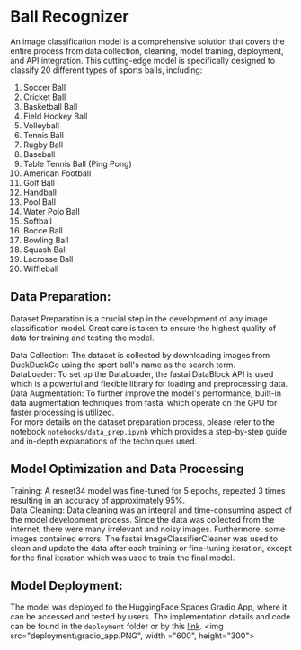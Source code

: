 # Ball Recognizer
An image classification model is a comprehensive solution that covers the entire process from data collection, cleaning, model training, deployment, and API integration. This cutting-edge model is specifically designed to classify 20 different types of sports balls, including: <br/>
1. Soccer Ball
2. Cricket Ball
3. Basketball Ball
4. Field Hockey Ball
5. Volleyball 
6. Tennis Ball
7. Rugby Ball
8. Baseball
9. Table Tennis Ball (Ping Pong)
10. American Football 
11. Golf Ball
12. Handball
13. Pool Ball
14. Water Polo Ball
15. Softball
16. Bocce Ball
17. Bowling Ball
18. Squash Ball
19. Lacrosse Ball
20. Wiffleball

## Data Preparation:
Dataset Preparation is a crucial step in the development of any image classification model. Great care is taken to ensure the highest quality of data for training and testing the model.<br/>

Data Collection: The dataset is collected by downloading images from DuckDuckGo using the sport ball's name as the search term.<br/>
DataLoader: To set up the DataLoader, the fastai DataBlock API is used which is a powerful and flexible library for loading and preprocessing data.<br/>
Data Augmentation: To further improve the model's performance, built-in data augmentation techniques from fastai which operate on the GPU for faster processing is utilized.<br/>
For more details on the dataset preparation process, please refer to the notebook `notebooks/data_prep.ipynb` which provides a step-by-step guide and in-depth explanations of the techniques used.<br/>

## Model Optimization and Data Processing
Training: A resnet34 model was fine-tuned for 5 epochs, repeated 3 times resulting in an accuracy of approximately 95%.<br/>
Data Cleaning: Data cleaning was an integral and time-consuming aspect of the model development process. Since the data was collected from the internet, there were many irrelevant and noisy images. Furthermore, some images contained errors. The fastai ImageClassifierCleaner was used to clean and update the data after each training or fine-tuning iteration, except for the final iteration which was used to train the final model.

## Model Deployment:
The model was deployed to the HuggingFace Spaces Gradio App, where it can be accessed and tested by users. The implementation details and code can be found in the `deployment` folder or by this [link](https://huggingface.co/spaces/Naosher/Ball-recognizer).
<img src="deployment\gradio_app.PNG", width ="600", height="300">